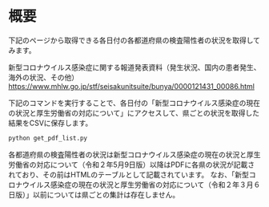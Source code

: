 # 概要
下記のページから取得できる各日付の各都道府県の検査陽性者の状況を取得してみます。

新型コロナウイルス感染症に関する報道発表資料（発生状況、国内の患者発生、海外の状況、その他）
https://www.mhlw.go.jp/stf/seisakunitsuite/bunya/0000121431_00086.html

下記のコマンドを実行することで、各日付の「新型コロナウイルス感染症の現在の状況と厚生労働省の対応について」にアクセスして、県ごとの状況を取得した結果をCSVに保存します。

```python
python get_pdf_list.py
```

各都道府県の検査陽性者の状況は新型コロナウイルス感染症の現在の状況と厚生労働省の対応について（令和２年5月9日版）以降はPDFに各県の状況が記載されており、その前はHTMLのテーブルとして記載されています。
なお、「新型コロナウイルス感染症の現在の状況と厚生労働省の対応について（令和２年３月６日版）」以前については県ごとの集計は存在しません。
